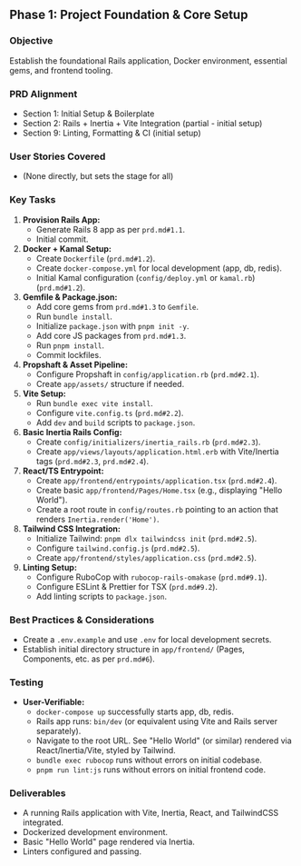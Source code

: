 ## Phase 1: Project Foundation & Core Setup

### Objective

Establish the foundational Rails application, Docker environment, essential gems, and frontend tooling.

### PRD Alignment

- Section 1: Initial Setup & Boilerplate
- Section 2: Rails + Inertia + Vite Integration (partial - initial setup)
- Section 9: Linting, Formatting & CI (initial setup)

### User Stories Covered

- (None directly, but sets the stage for all)

### Key Tasks

1.  **Provision Rails App:**
    - Generate Rails 8 app as per `prd.md#1.1`.
    - Initial commit.
2.  **Docker + Kamal Setup:**
    - Create `Dockerfile` (`prd.md#1.2`).
    - Create `docker-compose.yml` for local development (app, db, redis).
    - Initial Kamal configuration (`config/deploy.yml` or `kamal.rb`) (`prd.md#1.2`).
3.  **Gemfile & Package.json:**
    - Add core gems from `prd.md#1.3` to `Gemfile`.
    - Run `bundle install`.
    - Initialize `package.json` with `pnpm init -y`.
    - Add core JS packages from `prd.md#1.3`.
    - Run `pnpm install`.
    - Commit lockfiles.
4.  **Propshaft & Asset Pipeline:**
    - Configure Propshaft in `config/application.rb` (`prd.md#2.1`).
    - Create `app/assets/` structure if needed.
5.  **Vite Setup:**
    - Run `bundle exec vite install`.
    - Configure `vite.config.ts` (`prd.md#2.2`).
    - Add `dev` and `build` scripts to `package.json`.
6.  **Basic Inertia Rails Config:**
    - Create `config/initializers/inertia_rails.rb` (`prd.md#2.3`).
    - Create `app/views/layouts/application.html.erb` with Vite/Inertia tags (`prd.md#2.3`, `prd.md#2.4`).
7.  **React/TS Entrypoint:**
    - Create `app/frontend/entrypoints/application.tsx` (`prd.md#2.4`).
    - Create basic `app/frontend/Pages/Home.tsx` (e.g., displaying "Hello World").
    - Create a root route in `config/routes.rb` pointing to an action that renders `Inertia.render('Home')`.
8.  **Tailwind CSS Integration:**
    - Initialize Tailwind: `pnpm dlx tailwindcss init` (`prd.md#2.5`).
    - Configure `tailwind.config.js` (`prd.md#2.5`).
    - Create `app/frontend/styles/application.css` (`prd.md#2.5`).
9.  **Linting Setup:**
    - Configure RuboCop with `rubocop-rails-omakase` (`prd.md#9.1`).
    - Configure ESLint & Prettier for TSX (`prd.md#9.2`).
    - Add linting scripts to `package.json`.

### Best Practices & Considerations

- Create a `.env.example` and use `.env` for local development secrets.
- Establish initial directory structure in `app/frontend/` (Pages, Components, etc. as per `prd.md#6`).

### Testing

- **User-Verifiable:**
  - `docker-compose up` successfully starts app, db, redis.
  - Rails app runs: `bin/dev` (or equivalent using Vite and Rails server separately).
  - Navigate to the root URL. See "Hello World" (or similar) rendered via React/Inertia/Vite, styled by Tailwind.
  - `bundle exec rubocop` runs without errors on initial codebase.
  - `pnpm run lint:js` runs without errors on initial frontend code.

### Deliverables

- A running Rails application with Vite, Inertia, React, and TailwindCSS integrated.
- Dockerized development environment.
- Basic "Hello World" page rendered via Inertia.
- Linters configured and passing.
